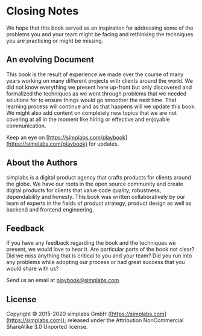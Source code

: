 <h1 class="supporting-chapter-title" id="closing-notes">Closing Notes</h1>

We hope that this book served as an inspiration for addressing some of the
problems you and your team might be facing and rethinking the techniques you are
practicing or might be missing.

## An evolving Document

This book is the result of experience we made over the course of many years
working on many different projects with clients around the world. We did not
know everything we present here up-front but only discovered and formalized the
techniques as we went through problems that we needed solutions for to ensure
things would go smoother the next time. That learning process will continue and
as that happens will we update this book. We might also add content on
completely new topics that we are not covering at all in the moment like hiring
or effective and enjoyable communication.

Keep an eye on [https://simplabs.com/playbook](https://simplabs.com/playbook)
for updates.

## About the Authors

simplabs is a digital product agency that crafts products for clients around the
globe. We have our roots in the open source community and create digital
products for clients that value code quality, robustness, dependability and
honesty. This book was written collaboratively by our team of experts in the
fields of product strategy, product design as well as backend and frontend
engineering.

## Feedback

If you have any feedback regarding the book and the techniques we present, we
would love to hear it. Are particular parts of the book not clear? Did we miss
anything that is critical to you and your team? Did you run into any problems
while adopting our process or had great success that you would share with us?

Send us an email at [playbook@simplabs.com](mailto:playbook@simplabs.com).

## License

Copyright © 2015-2020 simplabs GmbH
([https://simplabs.com](https://simplabs.com)); released under the Attribution
NonCommercial ShareAlike 3.0 Unported license.
